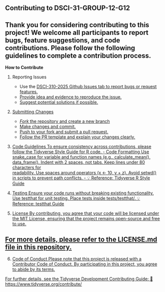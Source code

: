 **Contributing to DSCI-31-GROUP-12-G12**
---
Thank you for considering contributing to this project! We welcome all participants to report bugs, feature suggestions, and code contributions. Please follow the following guidelines to complete a contribution process.
---

**How to Contribute**
1. Reporting Issues
    - Use the <u> DSCI-310-2025 Github <u/> Issues tab to report bugs or request features.
    - Provide idea and evidence to reproduce the issue.
    - Suggest potential solutions if possible.

2. Submitting Changes
    - *Fork* the repository and create a new branch
    - Make changes and commit.
    - Push to your fork and submit a pull request.
    - Follow the PR template and explain your changes clearly.

3. Code Guidelines
To ensure consistency across contributions, please follow the Tidyverse Style Guide for R code.
        - Code Formatting Use snake_case for variable and function names (e.g., calculate_mean(), data_frame(). Indent with 2 spaces, not tabs. Keep lines under 80 characters for     
          readability. Use spaces around operators (x <- 10, y + z). Avoid setwd() in scripts to prevent path conflicts.
        - 💡 Reference: Tidyverse R Style Guide

4. Testing
Ensure your code runs without breaking existing functionality.
Use testthat for unit testing.
Place tests inside tests/testthat/.
💡 Reference: testthat Guide

5. License
By contributing, you agree that your code will be licensed under the MIT License, ensuring that the project remains open-source and free to use.

For more details, please refer to the LICENSE.md file in this repository.
---
6. Code of Conduct
Please note that this project is released with a Contributor Code of Conduct. By participating in this project, you agree to abide by its terms.

For further details, see the Tidyverse Development Contributing Guide:
🔗 https://www.tidyverse.org/contribute/

